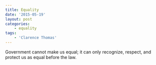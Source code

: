 ```yaml
---
title: Equality
date: '2015-05-19'
layout: post
categories:
    - equality
tags:
    - 'Clarence Thomas'
---
```


Government cannot make us equal; it can only recognize, respect, and protect us as equal before the law.